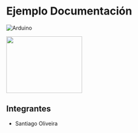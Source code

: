 # Ejemplo Documentación 
![Arduino](https://upload.wikimedia.org/wikipedia/commons/e/e0/ArduinoLogo_%C2%AE.svg)

<img src="(https://upload.wikimedia.org/wikipedia/commons/e/e0/ArduinoLogo_%C2%AE.svg" width="200" height="150">

## Integrantes 
- Santiago Oliveira
